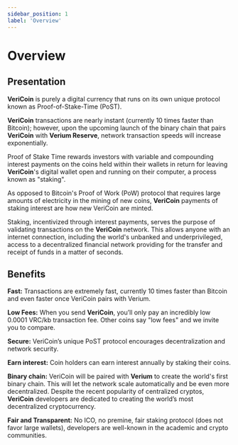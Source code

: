```yaml
---
sidebar_position: 1
label: 'Overview'
---
```

# Overview

## Presentation

**VeriCoin** is purely a digital currency that runs on its own unique protocol known as Proof-of-Stake-Time (PoST).

**VeriCoin** transactions are nearly instant (currently 10 times faster than Bitcoin); however, upon the upcoming launch of the binary chain that pairs **VeriCoin** with **Verium Reserve**, network transaction speeds will increase exponentially.

Proof of Stake Time rewards investors with variable and compounding interest payments on the coins held within their wallets in return for leaving **VeriCoin**'s digital wallet open and running on their computer, a process known as "staking".

As opposed to Bitcoin's Proof of Work (PoW) protocol that requires large amounts of electricity in the mining of new coins, **VeriCoin** payments of staking interest are how new VeriCoin are minted.

Staking, incentivized through interest payments, serves the purpose of validating transactions on the **VeriCoin** network. This allows anyone with an internet connection, including the world's unbanked and underprivileged, access to a decentralized financial network providing for the transfer and receipt of funds in a matter of seconds.

## Benefits

**Fast:** Transactions are extremely fast, currently 10 times faster than Bitcoin and even faster once VeriCoin pairs with Verium.

**Low Fees:** When you send **VeriCoin**, you’ll only pay an incredibly low 0.0001 VRC/kb transaction fee. Other coins say "low fees" and we invite you to compare.

**Secure:** VeriCoin’s unique PoST protocol encourages decentralization and network security.

**Earn interest:** Coin holders can earn interest annually by staking their coins.

**Binary chain:** VeriCoin will be paired with **Verium** to create the world's first binary chain. This will let the network scale automatically and be even more decentralized. Despite the recent popularity of centralized cryptos, **VeriCoin** developers are dedicated to creating the world’s most decentralized cryptocurrency.

**Fair and Transparent:** No ICO, no premine, fair staking protocol (does not favor large wallets), developers are well-known in the academic and crypto communities.
